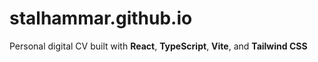 # stalhammar.github.io

Personal digital CV built with **React**, **TypeScript**, **Vite**, and **Tailwind CSS**